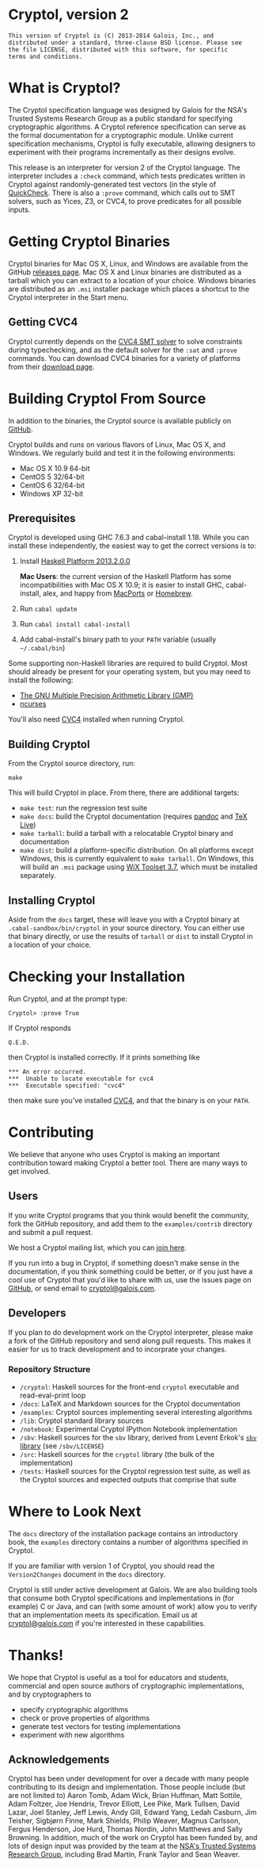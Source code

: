 # Cryptol, version 2

    This version of Cryptol is (C) 2013-2014 Galois, Inc., and
    distributed under a standard, three-clause BSD license. Please see
    the file LICENSE, distributed with this software, for specific
    terms and conditions.

# What is Cryptol?

The Cryptol specification language was designed by Galois for the
NSA's Trusted Systems Research Group as a public standard for
specifying cryptographic algorithms. A Cryptol reference specification
can serve as the formal documentation for a cryptographic module.
Unlike current specification mechanisms, Cryptol is fully executable,
allowing designers to experiment with their programs incrementally as
their designs evolve.

This release is an interpreter for version 2 of the Cryptol
language. The interpreter includes a `:check` command, which tests
predicates written in Cryptol against randomly-generated test vectors
(in the style of
[QuickCheck](http://hackage.haskell.org/package/QuickCheck). There is
also a `:prove` command, which calls out to SMT solvers, such as
Yices, Z3, or CVC4, to prove predicates for all possible inputs.

# Getting Cryptol Binaries

Cryptol binaries for Mac OS X, Linux, and Windows are available from
the GitHub
[releases page](https://github.com/GaloisInc/cryptol/releases). Mac OS
X and Linux binaries are distributed as a tarball which you can
extract to a location of your choice. Windows binaries are distributed
as an `.msi` installer package which places a shortcut to the Cryptol
interpreter in the Start menu.

## Getting CVC4

Cryptol currently depends on the
[CVC4 SMT solver](http://cvc4.cs.nyu.edu/) to solve constraints during
typechecking, and as the default solver for the `:sat` and `:prove`
commands. You can download CVC4 binaries for a variety of platforms
from their [download page](http://cvc4.cs.nyu.edu/downloads/).

# Building Cryptol From Source

In addition to the binaries, the Cryptol source is available publicly
on [GitHub](https://github.com/GaloisInc/cryptol).

Cryptol builds and runs on various flavors of Linux, Mac OS X, and
Windows. We regularly build and test it in the following environments:

- Mac OS X 10.9 64-bit
- CentOS 5 32/64-bit
- CentOS 6 32/64-bit
- Windows XP 32-bit

## Prerequisites

Cryptol is developed using GHC 7.6.3 and cabal-install 1.18. While you
can install these independently, the easiest way to get the correct
versions is to:

1.  Install [Haskell Platform 2013.2.0.0](http://www.haskell.org/platform/)

    **Mac Users**: the current version of the Haskell Platform has
    some incompatibilities with Mac OS X 10.9; it is easier to install
    GHC, cabal-install, alex, and happy from
    [MacPorts](https://www.macports.org/) or
    [Homebrew](http://brew.sh/).

1. Run `cabal update`

1. Run `cabal install cabal-install`

1. Add cabal-install's binary path to your `PATH` variable (usually `~/.cabal/bin`)

Some supporting non-Haskell libraries are required to build
Cryptol. Most should already be present for your operating system, but
you may need to install the following:

- [The GNU Multiple Precision Arithmetic Library (GMP)](https://gmplib.org/)
- [ncurses](https://www.gnu.org/software/ncurses/)

You'll also need [CVC4](#getting-cvc4) installed when running Cryptol.

## Building Cryptol

From the Cryptol source directory, run:

    make

This will build Cryptol in place. From there, there are additional targets:

- `make test`: run the regression test suite
- `make docs`: build the Cryptol documentation (requires
  [pandoc](http://johnmacfarlane.net/pandoc/) and
  [TeX Live](https://www.tug.org/texlive/))
- `make tarball`: build a tarball with a relocatable Cryptol binary and documentation
- `make dist`: build a platform-specific distribution. On all
  platforms except Windows, this is currently equivalent to `make
  tarball`. On Windows, this will build an `.msi` package using
  [WiX Toolset 3.7](http://wixtoolset.org/), which must be installed
  separately.

## Installing Cryptol

Aside from the `docs` target, these will leave you with a Cryptol
binary at `.cabal-sandbox/bin/cryptol` in your source directory. You
can either use that binary directly, or use the results of `tarball`
or `dist` to install Cryptol in a location of your choice.

# Checking your Installation

Run Cryptol, and at the prompt type:

    Cryptol> :prove True

If Cryptol responds

    Q.E.D.

then Cryptol is installed correctly. If it prints something like

    *** An error occurred.
    ***  Unable to locate executable for cvc4
    ***  Executable specified: "cvc4"

then make sure you've installed [CVC4](#getting-cvc4), and that the
binary is on your `PATH`.

# Contributing

We believe that anyone who uses Cryptol is making an important
contribution toward making Cryptol a better tool. There are many ways
to get involved.

## Users

If you write Cryptol programs that you think would benefit the
community, fork the GitHub repository, and add them to the
`examples/contrib` directory and submit a pull request.

We host a Cryptol mailing list, which
you can [join here](http://community.galois.com/mailman/listinfo/cryptol-users).

If you run into a bug in Cryptol, if something doesn't make sense in
the documentation, if you think something could be better, or if you
just have a cool use of Cryptol that you'd like to share with us, use
the issues page on [GitHub](https://github.com/GaloisInc/cryptol), or
send email to <cryptol@galois.com>.

## Developers

If you plan to do development work on the Cryptol interpreter, please
make a fork of the GitHub repository and send along pull
requests. This makes it easier for us to track development and to
incorprate your changes.

### Repository Structure

- `/cryptol`: Haskell sources for the front-end `cryptol` executable
  and read-eval-print loop
- `/docs`: LaTeX and Markdown sources for the Cryptol documentation
- `/examples`: Cryptol sources implementing several interesting
  algorithms
- `/lib`: Cryptol standard library sources
- `/notebook`: Experimental Cryptol IPython Notebook implementation
- `/sbv`: Haskell sources for the `sbv` library, derived from Levent
  Erkok's [`sbv` library](http://leventerkok.github.io/sbv/) (see
  `/sbv/LICENSE`)
- `/src`: Haskell sources for the `cryptol` library (the bulk of the
  implementation)
- `/tests`: Haskell sources for the Cryptol regression test suite, as
  well as the Cryptol sources and expected outputs that comprise that
  suite


# Where to Look Next

The `docs` directory of the installation package contains an
introductory book, the `examples` directory contains a number of
algorithms specified in Cryptol.

If you are familiar with version 1 of Cryptol, you should read the
`Version2Changes` document in the `docs` directory.

Cryptol is still under active development at Galois. We are also
building tools that consume both Cryptol specifications and
implementations in (for example) C or Java, and can (with some amount
of work) allow you to verify that an implementation meets its
specification. Email us at <cryptol@galois.com> if you're interested
in these capabilities.

# Thanks!

We hope that Cryptol is useful as a tool for educators and students,
commercial and open source authors of cryptographic implementations,
and by cryptographers to

 * specify cryptographic algorithms
 * check or prove properties of algorithms
 * generate test vectors for testing implementations
 * experiment with new algorithms

## Acknowledgements

Cryptol has been under development for over a decade with many people
contributing to its design and implementation. Those people include (but are
not limited to) Aaron Tomb, Adam Wick, Brian Huffman, Matt Sottile, Adam
Foltzer, Joe Hendrix, Trevor Elliott, Lee Pike, Mark Tullsen, David Lazar, Joel
Stanley, Jeff Lewis, Andy Gill, Edward Yang, Ledah Casburn, Jim Teisher,
Sigbjørn Finne, Mark Shields, Philip Weaver, Magnus Carlsson, Fergus Henderson,
Joe Hurd, Thomas Nordin, John Matthews and Sally Browning. In addition, much of
the work on Cryptol has been funded by, and lots of design input was provided by
the team at the [NSA's Trusted Systems Research Group](http://www.nsa.gov/research/ia_research/),
including Brad Martin, Frank Taylor and Sean Weaver.


